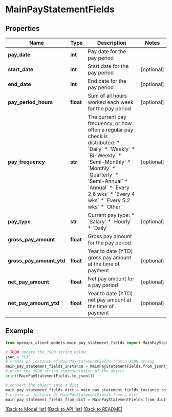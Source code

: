 # MainPayStatementFields


## Properties

Name | Type | Description | Notes
------------ | ------------- | ------------- | -------------
**pay_date** | **int** | Pay date for the pay period | 
**start_date** | **int** | Start date for the pay period | [optional] 
**end_date** | **int** | End date for the pay period | [optional] 
**pay_period_hours** | **float** | Sum of all hours worked each week for the pay period | [optional] 
**pay_frequency** | **str** | The current pay frequency, or how often a regular pay check is distributed:  * &#x60;Daily&#x60;  * &#x60;Weekly&#x60;  * &#x60;Bi-Weekly&#x60;  * &#x60;Semi-Monthly&#x60;  * &#x60;Monthly&#x60;  * &#x60;Quarterly&#x60;  * &#x60;Semi-Annual&#x60;  * &#x60;Annual&#x60;  * &#x60;Every 2.6 wks&#x60;  * &#x60;Every 4 wks&#x60;  * &#x60;Every 5.2 wks&#x60;  * &#x60;Other&#x60;  | [optional] 
**pay_type** | **str** | Current pay type:  * &#x60;Salary&#x60;  * &#x60;Hourly&#x60;  * &#x60;Daily&#x60;  | [optional] 
**gross_pay_amount** | **float** | Gross pay amount for the pay period | 
**gross_pay_amount_ytd** | **float** | Year to date (YTD) gross pay amount at the time of payment | [optional] 
**net_pay_amount** | **float** | Net pay amount for a pay period | [optional] 
**net_pay_amount_ytd** | **float** | Year to date (YTD) net pay amount at the time of payment | [optional] 

## Example

```python
from openapi_client.models.main_pay_statement_fields import MainPayStatementFields

# TODO update the JSON string below
json = "{}"
# create an instance of MainPayStatementFields from a JSON string
main_pay_statement_fields_instance = MainPayStatementFields.from_json(json)
# print the JSON string representation of the object
print(MainPayStatementFields.to_json())

# convert the object into a dict
main_pay_statement_fields_dict = main_pay_statement_fields_instance.to_dict()
# create an instance of MainPayStatementFields from a dict
main_pay_statement_fields_from_dict = MainPayStatementFields.from_dict(main_pay_statement_fields_dict)
```
[[Back to Model list]](../README.md#documentation-for-models) [[Back to API list]](../README.md#documentation-for-api-endpoints) [[Back to README]](../README.md)


